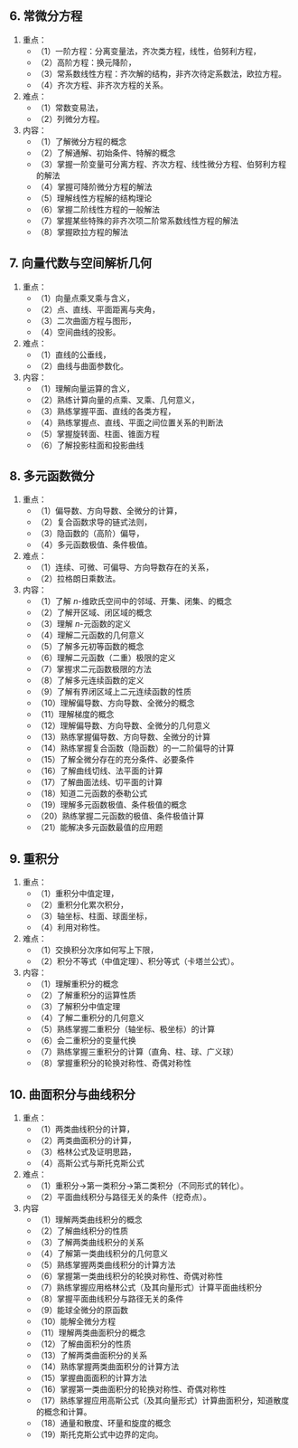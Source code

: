 ## 6. 常微分方程
1. 重点：
	- （1）一阶方程：分离变量法，齐次类方程，线性，伯努利方程，
	- （2）高阶方程：换元降阶，
	- （3）常系数线性方程：齐次解的结构，非齐次待定系数法，欧拉方程。
	- （4）齐次方程、非齐次方程的关系。
2. 难点：
	- （1）常数变易法，
	- （2）列微分方程。
3. 内容：
	- （1）了解微分方程的概念
	- （2）了解通解、初始条件、特解的概念
	- （3）掌握一阶变量可分离方程、齐次方程、线性微分方程、伯努利方程的解法
	- （4）掌握可降阶微分方程的解法
	- （5）理解线性方程解的结构理论
	- （6）掌握二阶线性方程的一般解法
	- （7）掌握某些特殊的非齐次项二阶常系数线性方程的解法
	- （8）掌握欧拉方程的解法

## 7. 向量代数与空间解析几何 
1. 重点：
	- （1）向量点乘叉乘与含义，
	- （2）点、直线、平面距离与夹角，
	- （3）二次曲面方程与图形，
	- （4）空间曲线的投影。
2. 难点：
	- （1）直线的公垂线，
	- （2）曲线与曲面参数化。
3. 内容：
	- （1）理解向量运算的含义，
	- （2）熟练计算向量的点乘、叉乘、几何意义，
	- （3）熟练掌握平面、直线的各类方程，
	- （4）熟练掌握点、直线、平面之间位置关系的判断法
	- （5）掌握旋转面、柱面、锥面方程
	- （6）了解投影柱面和投影曲线
## 8. 多元函数微分
1. 重点：
	- （1）偏导数、方向导数、全微分的计算，
	- （2）复合函数求导的链式法则，
	- （3）隐函数的（高阶）偏导，
	- （4）多元函数极值、条件极值。
2. 难点：
	- （1）连续、可微、可偏导、方向导数存在的关系，
	- （2）拉格朗日乘数法。
3. 内容：
	- （1）了解 $n$-维欧氏空间中的邻域、开集、闭集、的概念
	- （2）了解开区域、闭区域的概念
	- （3）理解 $n$-元函数的定义
	- （4）理解二元函数的几何意义
	- （5）了解多元初等函数的概念
	- （6）理解二元函数（二重）极限的定义
	- （7）掌握求二元函数极限的方法
	- （8）了解多元连续函数的定义
	- （9）了解有界闭区域上二元连续函数的性质
	- （10）理解偏导数、方向导数、全微分的概念
	- （11）理解梯度的概念
	- （12）理解偏导数、方向导数、全微分的几何意义
	- （13）熟练掌握偏导数、方向导数、全微分的计算
	- （14）熟练掌握复合函数（隐函数）的一二阶偏导的计算
	- （15）了解全微分存在的充分条件、必要条件
	- （16）了解曲线切线、法平面的计算
	- （17）了解曲面法线、切平面的计算
	- （18）知道二元函数的泰勒公式
	- （19）理解多元函数极值、条件极值的概念
	- （20）熟练掌握二元函数的极值、条件极值计算
	- （21）能解决多元函数最值的应用题
## 9. 重积分

1. 重点：
	- （1）重积分中值定理，
	- （2）重积分化累次积分，
	- （3）轴坐标、柱面、球面坐标，
	- （4）利用对称性。
2. 难点：
	- （1）交换积分次序如何写上下限，
	- （2）积分不等式（中值定理）、积分等式（卡塔兰公式）。
3. 内容：
	- （1）理解重积分的概念
	- （2）了解重积分的运算性质
	- （3）了解积分中值定理
	- （4）了解二重积分的几何意义
	- （5）熟练掌握二重积分（轴坐标、极坐标）的计算
	- （6）会二重积分的变量代换
	- （7）熟练掌握三重积分的计算（直角、柱、球、广义球）
	- （8）掌握重积分的轮换对称性、奇偶对称性

## 10. 曲面积分与曲线积分

1. 重点：
	- （1）两类曲线积分的计算，
	- （2）两类曲面积分的计算，
	- （3）格林公式及证明思路，
	- （4）高斯公式与斯托克斯公式
2. 难点：
	- （1）重积分->第一类积分->第二类积分（不同形式的转化）。
	- （2）平面曲线积分与路径无关的条件（挖奇点）。
3. 内容
	- （1）理解两类曲线积分的概念
	- （2）了解曲线积分的性质
	- （3）了解两类曲线积分的关系
	- （4）了解第一类曲线积分的几何意义
	- （5）熟练掌握两类曲线积分的计算方法
	- （6）掌握第一类曲线积分的轮换对称性、奇偶对称性
	- （7）熟练掌握应用格林公式（及其向量形式）计算平面曲线积分
	- （8）掌握平面曲线积分与路径无关的条件
	- （9）能球全微分的原函数
	- （10）能解全微分方程
	- （11）理解两类曲面积分的概念
	- （12）了解曲面积分的性质
	- （13）了解两类曲面积分的关系
	- （14）熟练掌握两类曲面积分的计算方法
	- （15）掌握曲面面积的计算方法
	- （16）掌握第一类曲面积分的轮换对称性、奇偶对称性
	- （17）熟练掌握应用高斯公式（及其向量形式）计算曲面积分，知道散度的概念和计算。
	- （18）通量和散度、环量和旋度的概念
	- （19）斯托克斯公式中边界的定向。